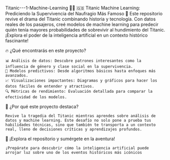 Titanic---1-Machine-Learning 🚢💡
🇬🇧 Titanic Machine Learning: Prediciendo la Supervivencia del Naufragio Más Famoso 🌊
Este repositorio revive el drama del Titanic combinando historia y tecnología. Con datos reales de los pasajeros, creé modelos de machine learning para predecir quién tenía mayores probabilidades de sobrevivir al hundimiento del Titanic. ¡Explora el poder de la inteligencia artificial en un contexto histórico fascinante!

🔥 ¿Qué encontrarás en este proyecto?
    
    📊 Análisis de datos: Descubre patrones interesantes como la influencia de género y clase social en la supervivencia.
    🤖 Modelos predictivos: Desde algoritmos básicos hasta enfoques más avanzados.
    📈 Visualizaciones impactantes: Diagramas y gráficos para hacer los datos fáciles de entender y atractivos.
    🔍 Métricas de rendimiento: Evaluación detallada para comparar la efectividad de los modelos.
    
🌟 ¿Por qué este proyecto destaca?
    
    Revive la tragedia del Titanic mientras aprendes sobre análisis de datos y machine learning. Este desafío no solo pone a prueba tus habilidades técnicas, sino que también te transporta a un contexto real, lleno de decisiones críticas y aprendizajes profundos.

🚀 ¡Explora el repositorio y sumérgete en la aventura!
    
    ¡Prepárate para descubrir cómo la inteligencia artificial puede arrojar luz sobre uno de los eventos históricos más icónicos
